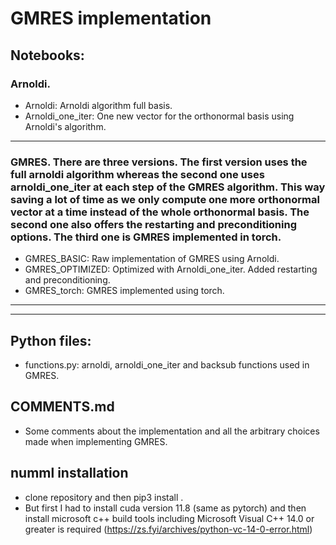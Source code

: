 # GMRES implementation

## Notebooks:
### Arnoldi.
- Arnoldi: Arnoldi algorithm full basis.
- Arnoldi_one_iter: One new vector for the orthonormal basis using Arnoldi's algorithm.
-----
### GMRES. There are three versions. The first version uses the full arnoldi algorithm whereas the second one uses arnoldi_one_iter at each step of the GMRES algorithm. This way saving a lot of time as we only compute one more orthonormal vector at a time instead of the whole orthonormal basis. The second one also offers the restarting and preconditioning options. The third one is GMRES implemented in torch.
- GMRES_BASIC: Raw implementation of GMRES using Arnoldi.
- GMRES_OPTIMIZED: Optimized with Arnoldi_one_iter. Added restarting and preconditioning.
- GMRES_torch: GMRES implemented using torch.
----

------
## Python files:
- functions.py: arnoldi, arnoldi_one_iter and backsub functions used in GMRES.

## COMMENTS.md
- Some comments about the implementation and all the arbitrary choices made when implementing GMRES.

## numml installation
- clone repository and then pip3 install .
- But first I had to install cuda version 11.8 (same as pytorch) and then install microsoft c++ build tools including Microsoft Visual C++ 14.0 or greater is required (https://zs.fyi/archives/python-vc-14-0-error.html) 
